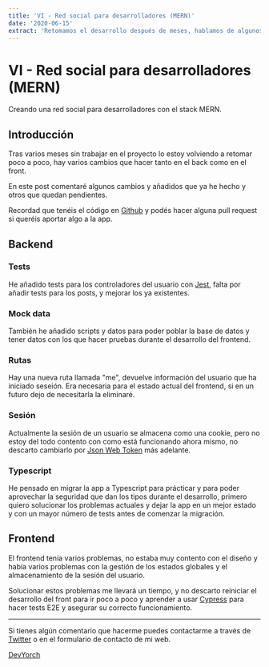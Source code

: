 ```yaml
---
title: 'VI - Red social para desarrolladores (MERN)'
date: '2020-06-15'
extract: 'Retomamos el desarrollo después de meses, hablamos de algunos cambios necesarios y de otros que ya se han hecho.'
---
```


# VI - Red social para desarrolladores (MERN)

Creando una red social para desarrolladores con el stack MERN.

## Introducción

Tras varios meses sin trabajar en el proyecto lo estoy volviendo a retomar poco a poco, hay varios cambios que hacer tanto en el back como en el front.

En este post comentaré algunos cambios y añadidos que ya he hecho y otros que quedan pendientes.

Recordad que tenéis el código en [Github](https://github.com/JorgeMayoral/devs-social-app-server) y podés hacer alguna pull request si queréis aportar algo a la app.

## Backend

### Tests

He añadido tests para los controladores del usuario con [Jest](https://jestjs.io/es-ES/), falta por añadir tests para los posts,  y mejorar los ya existentes.

### Mock data

También he añadido scripts y datos para poder poblar la base de datos y tener datos con los que hacer pruebas durante el desarrollo del frontend.

### Rutas

Hay una nueva ruta llamada "me", devuelve información del usuario que ha iniciado seseión. Era necesaria para el estado actual del frontend, si en un futuro dejo de necesitarla la eliminaré.

### Sesión

Actualmente la sesión de un usuario se almacena como una cookie, pero no estoy del todo contento con como está funcionando ahora mismo, no descarto cambiarlo por [Json Web Token](https://jwt.io/) más adelante.

### Typescript

He pensado en migrar la app a Typescript para prácticar y para poder aprovechar la seguridad que dan los tipos durante el desarrollo, primero quiero solucionar los problemas actuales y dejar la app en un mejor estado y con un mayor número de tests antes de comenzar la migración.

## Frontend

El frontend tenía varios problemas, no estaba muy contento con el diseño y había varios problemas con la gestión de los estados globales y el almacenamiento de la sesión del usuario.

Solucionar estos problemas me llevará un tiempo, y no descarto reiniciar el desarrollo del front para ir poco a poco y aprender a usar [Cypress](https://www.cypress.io/) para hacer tests E2E y asegurar su correcto funcionamiento.

---

Si tienes algún comentario que hacerme puedes contactarme a través de [Twitter](https://twitter.com/Dev_Yorch) o en el formulario de contacto de mi web.

[](https://twitter.com/Dev_Yorch)

[DevYorch](https://yorch.dev)